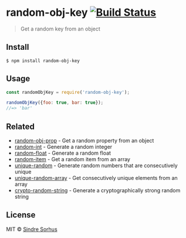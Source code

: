 # random-obj-key [![Build Status](https://travis-ci.org/sindresorhus/random-obj-key.svg?branch=master)](https://travis-ci.org/sindresorhus/random-obj-key)

> Get a random key from an object


## Install

```
$ npm install random-obj-key
```


## Usage

```js
const randomObjKey = require('random-obj-key');

randomObjKey({foo: true, bar: true});
//=> 'bar'
```


## Related

- [random-obj-prop](https://github.com/sindresorhus/random-obj-prop) - Get a random property from an object
- [random-int](https://github.com/sindresorhus/random-int) - Generate a random integer
- [random-float](https://github.com/sindresorhus/random-float) - Generate a random float
- [random-item](https://github.com/sindresorhus/random-item) - Get a random item from an array
- [unique-random](https://github.com/sindresorhus/unique-random) - Generate random numbers that are consecutively unique
- [unique-random-array](https://github.com/sindresorhus/unique-random-array) - Get consecutively unique elements from an array
- [crypto-random-string](https://github.com/sindresorhus/crypto-random-string) - Generate a cryptographically strong random string


## License

MIT © [Sindre Sorhus](http://sindresorhus.com)
